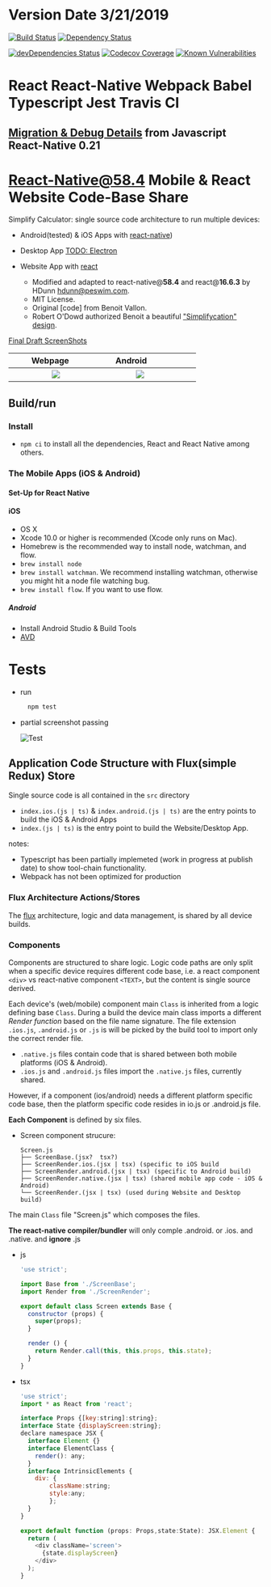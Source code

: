 # Version Date **3/21/2019**

[![Build Status](https://travis-ci.org/HBDunn/rnstruct.svg?branch=master)](https://travis-ci.org/HBDunn/rnstruct)
[![Dependency Status](https://david-dm.org/HBDunn/rnstruct.svg)](https://david-dm.org/HBDunn/rnstruct)

[![devDependencies Status](https://david-dm.org/HBDunn/rnstruct/dev-status.svg)](https://david-dm.org/HBDunn/rnstruct?type=dev)
[![Codecov Coverage](https://img.shields.io/codecov/c/github/HBDunn/rnstruct/master.svg)](https://codecov.io/gh/HBDunn/rnstruct/)
[![Known Vulnerabilities](https://snyk.io/test/github/HBDunn/rnstruct/badge.svg)](https://snyk.io/test/github/HBDunn/rnstruct)

# React React-Native Webpack Babel Typescript Jest Travis CI
## **[Migration & Debug Details](./docs/workup.md)** from Javascript React-Native 0.21
# React-Native@58.4 Mobile & React Website Code-Base Share

Simplify Calculator: single source code architecture to run multiple devices:

- Android(tested) & iOS Apps with [react-native](https://facebook.github.io/react-native))
- Desktop App [TODO: Electron](http://electron.atom.io)
- Website App with [react](https://facebook.github.io/react)

  * Modified and adapted to react-native@**58.4** and react@**16.6.3** by HDunn <hdunn@peswim.com>.
  * MIT License.
  * Original [code] from Benoit Vallon.  
  * Robert O'Dowd authorized Benoit a beautiful ["Simplifycation" design](https://dribbble.com/shots/1973851-Simplifycation).

 [Final Draft ScreenShots]()

| &nbsp; &nbsp; &nbsp; |   Webpage&nbsp; &nbsp; &nbsp; | &nbsp; &nbsp; &nbsp; | &nbsp; &nbsp; Android &nbsp; &nbsp; &nbsp; &nbsp; &nbsp; &nbsp; | &nbsp; &nbsp; &nbsp; |
|----------------------:|:--------------------------:|:--------------:|:-------------------------------------------------------:|:----------------------:|
| &nbsp; &nbsp; &nbsp; | ![](./docs/screencapture-localhost-8083-2019-03-14-22_36_59s.png) | &nbsp; &nbsp; &nbsp; | ![](./docs/Screenshot_1552624408s.png) | &nbsp; &nbsp; &nbsp; |  

## Build/run

### Install

- `npm ci` to install all the dependencies, React and React Native among others.

### The Mobile Apps (iOS & Android)

#### Set-Up for React Native

#### iOS

- OS X
- Xcode 10.0 or higher is recommended (Xcode only runs on Mac).
- Homebrew is the recommended way to install node, watchman, and flow.
- `brew install node`
- `brew install watchman`. We recommend installing watchman, otherwise you might hit a node file watching bug.
- `brew install flow`. If you want to use flow.

##### Android

- Install Android Studio & Build Tools
- [AVD](./docs/cleaning.md#avd)

# Tests
- run
  ```js
    npm test
  ```
- partial screenshot passing

  ![Test](./docs/test--verbose.png "Test")

## Application Code Structure with Flux(simple Redux) Store

Single source code is all contained in the `src` directory

- `index.ios.(js | ts)` & `index.android.(js | ts)` are the entry points to build the iOS & Android Apps
- `index.(js | ts)` is the entry point to build the Website/Desktop App.

notes:
  - Typescript has been partially implemeted (work in progress at publish date) to show tool-chain functionality.
  - Webpack has not been optimized for production   

### Flux Architecture Actions/Stores

The [flux](https://facebook.github.io/flux) architecture, logic and data management, is shared by all device builds.

### Components

Components are structured to share logic. Logic code paths are only split when a specific device requires different code base,
i.e. a react component ```<div>``` vs react-native component ```<TEXT>```, but the content is single source derived.

Each device's (web/mobile) component main `Class` is inherited from a logic defining base `Class`.
During a build the device main class imports a different *Render function* based on the file name signature.
The file extension `.ios.js`, `.android.js` or `.js` is will be picked by the build tool to import only the correct render file.

 - `.native.js` files contain code that is shared between both mobile platforms (iOS & Android).
 - `.ios.js` and `.android.js` files import the `.native.js` files, currently shared.

However, if a component (ios/android) needs a different platform specific code base, then the platform specific code resides in
io.js or .android.js file.

**Each Component** is defined by six files.

 - Screen component strucure:

	```
	Screen.js
	├── ScreenBase.(jsx?  tsx?)
	├── ScreenRender.ios.(jsx | tsx) (specific to iOS build
	├── ScreenRender.android.(jsx | tsx) (specific to Android build)
	├── ScreenRender.native.(jsx | tsx) (shared mobile app code - iOS & Android)
	└── ScreenRender.(jsx | tsx) (used during Website and Desktop build)
	```

The main `Class` file "Screen.js" which composes the files.

**The react-native compiler/bundler** will only comple  .android. or .ios. and .native. and **ignore** .js

  - js

	```js
	'use strict';

	import Base from './ScreenBase';
	import Render from './ScreenRender';

	export default class Screen extends Base {
	  constructor (props) {
		super(props);
	  }

	  render () {
		return Render.call(this, this.props, this.state);
	  }
	}
	```
  - tsx

    ```js
	'use strict';
	import * as React from 'react';

	interface Props {[key:string]:string};
	interface State {displayScreen:string};
	declare namespace JSX {
	  interface Element {}
	  interface ElementClass {
		render(): any;
	  }
	  interface IntrinsicElements {
		div: {
			className:string;
			style:any;
			};
	  }
	}

	export default function (props: Props,state:State): JSX.Element {
	  return (
		<div className='screen'>
		  {state.displayScreen}
		</div>
	  );
	}
	```
